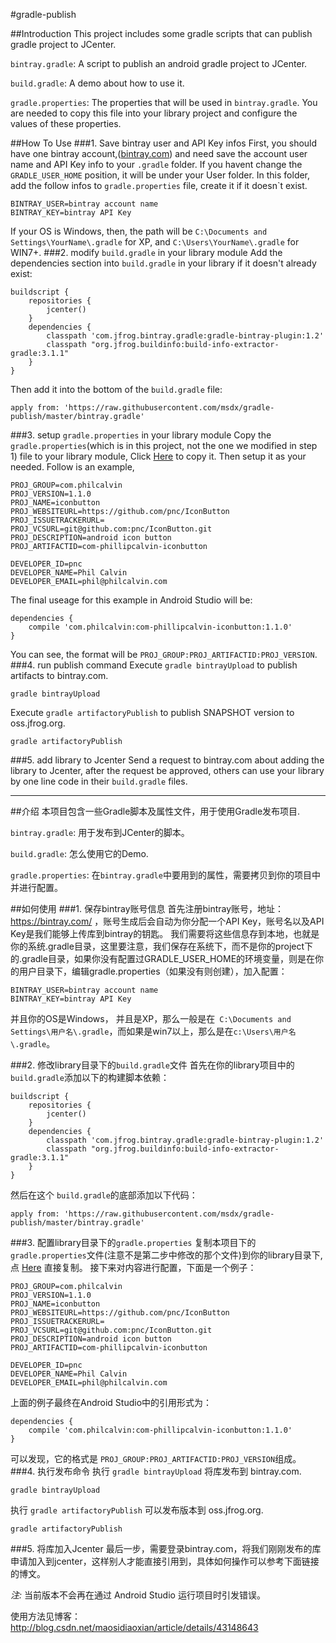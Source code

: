 #gradle-publish

##Introduction
This project includes some gradle scripts that can publish gradle project to JCenter.

`bintray.gradle`: A script to publish an android gradle project to JCenter.

`build.gradle`: A demo about how to use it.

`gradle.properties`: The properties that will be used in `bintray.gradle`. You are needed to copy this file into your library project and configure the values of these properties.

##How To Use
###1. Save bintray user and API Key infos
First, you should have one bintray account,([bintray.com](https://bintray.com/)) and need save the account user name and API Key info to your `.gradle` folder. If you havent change the `GRADLE_USER_HOME` position, it will be under your User folder. In this folder, add the follow infos to `gradle.properties` file, create it if it doesn`t exist.
```
BINTRAY_USER=bintray account name
BINTRAY_KEY=bintray API Key
```
If your OS is Windows, then, the path will be `C:\Documents and Settings\YourName\.gradle` for XP, and `C:\Users\YourName\.gradle` for WIN7+.
###2. modify `build.gradle` in your library module
Add the dependencies section into `build.gradle` in your library if it doesn't already exist:
```
buildscript {
    repositories {
        jcenter()
    }
    dependencies {
        classpath 'com.jfrog.bintray.gradle:gradle-bintray-plugin:1.2'
        classpath "org.jfrog.buildinfo:build-info-extractor-gradle:3.1.1"
    }
}

```

Then add it into the bottom of the `build.gradle` file:

    apply from: 'https://raw.githubusercontent.com/msdx/gradle-publish/master/bintray.gradle'

###3. setup `gradle.properties` in your library module
Copy the `gradle.properties`(which is in this project, not the one we modified in step 1) file to your library module, Click [Here](https://github.com/msdx/gradle-publish/blob/master/gradle.properties) to copy it.
Then setup it as your needed. Follow is an example,
```
PROJ_GROUP=com.philcalvin
PROJ_VERSION=1.1.0
PROJ_NAME=iconbutton
PROJ_WEBSITEURL=https://github.com/pnc/IconButton
PROJ_ISSUETRACKERURL=
PROJ_VCSURL=git@github.com:pnc/IconButton.git
PROJ_DESCRIPTION=android icon button
PROJ_ARTIFACTID=com-phillipcalvin-iconbutton

DEVELOPER_ID=pnc
DEVELOPER_NAME=Phil Calvin
DEVELOPER_EMAIL=phil@philcalvin.com
```
The final useage for this example in Android Studio will be:
```
dependencies {
    compile 'com.philcalvin:com-phillipcalvin-iconbutton:1.1.0'
}
```
You can see, the format will be `PROJ_GROUP:PROJ_ARTIFACTID:PROJ_VERSION`.
###4. run publish command
Execute `gradle bintrayUpload` to publish artifacts to bintray.com.
```
gradle bintrayUpload
```

Execute `gradle artifactoryPublish` to publish SNAPSHOT version to oss.jfrog.org.
```
gradle artifactoryPublish
```
###5. add library to Jcenter
Send a request to bintray.com about adding the library to Jcenter, after the request be approved, others can use your library by one line code in their `build.gradle` files.

---

##介绍
本项目包含一些Gradle脚本及属性文件，用于使用Gradle发布项目.

`bintray.gradle`: 用于发布到JCenter的脚本。

`build.gradle`: 怎么使用它的Demo.

`gradle.properties`: 在`bintray.gradle`中要用到的属性，需要拷贝到你的项目中并进行配置。

##如何使用
###1. 保存bintray账号信息
首先注册bintray账号，地址：https://bintray.com/ ，账号生成后会自动为你分配一个API Key，账号名以及API Key是我们能够上传库到bintray的钥匙。 
我们需要将这些信息存到本地，也就是你的系统.gradle目录，这里要注意，我们保存在系统下，而不是你的project下的.gradle目录，如果你没有配置过GRADLE_USER_HOME的环境变量，则是在你的用户目录下，编辑gradle.properties（如果没有则创建），加入配置：
```
BINTRAY_USER=bintray account name
BINTRAY_KEY=bintray API Key
```
并且你的OS是Windows， 并且是XP，那么一般是在` C:\Documents and Settings\用户名\.gradle`，而如果是win7以上，那么是在`c:\Users\用户名\.gradle`。

###2. 修改library目录下的`build.gradle`文件
首先在你的library项目中的`build.gradle`添加以下的构建脚本依赖：
```
buildscript {
    repositories {
        jcenter()
    }
    dependencies {
        classpath 'com.jfrog.bintray.gradle:gradle-bintray-plugin:1.2'
        classpath "org.jfrog.buildinfo:build-info-extractor-gradle:3.1.1"
    }
}
```
然后在这个 `build.gradle`的底部添加以下代码：

    apply from: 'https://raw.githubusercontent.com/msdx/gradle-publish/master/bintray.gradle'

###3. 配置library目录下的`gradle.properties`
复制本项目下的 `gradle.properties`文件(注意不是第二步中修改的那个文件)到你的library目录下, 点 [Here](https://github.com/msdx/gradle-publish/blob/master/gradle.properties) 直接复制。
接下来对内容进行配置，下面是一个例子：
```
PROJ_GROUP=com.philcalvin
PROJ_VERSION=1.1.0
PROJ_NAME=iconbutton
PROJ_WEBSITEURL=https://github.com/pnc/IconButton
PROJ_ISSUETRACKERURL=
PROJ_VCSURL=git@github.com:pnc/IconButton.git
PROJ_DESCRIPTION=android icon button
PROJ_ARTIFACTID=com-phillipcalvin-iconbutton

DEVELOPER_ID=pnc
DEVELOPER_NAME=Phil Calvin
DEVELOPER_EMAIL=phil@philcalvin.com
```
上面的例子最终在Android Studio中的引用形式为：
```
dependencies {
    compile 'com.philcalvin:com-phillipcalvin-iconbutton:1.1.0'
}
```
可以发现，它的格式是 `PROJ_GROUP:PROJ_ARTIFACTID:PROJ_VERSION`组成。
###4. 执行发布命令
执行 `gradle bintrayUpload` 将库发布到 bintray.com.
```
gradle bintrayUpload
```
执行 `gradle artifactoryPublish` 可以发布版本到 oss.jfrog.org.
```
gradle artifactoryPublish
```
###5. 将库加入Jcenter
最后一步，需要登录bintray.com，将我们刚刚发布的库申请加入到jcenter，这样别人才能直接引用到，具体如何操作可以参考下面链接的博文。


*注:* 当前版本不会再在通过 Android Studio 运行项目时引发错误。

使用方法见博客：http://blog.csdn.net/maosidiaoxian/article/details/43148643
